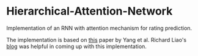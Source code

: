 # Hierarchical-Attention-Network
Implementation of an RNN with attention mechanism for rating prediction.

The implementation is based on [this](https://www.cs.cmu.edu/~diyiy/docs/naacl16.pdf) paper by Yang et al. Richard Liao's [blog](https://richliao.github.io/supervised/classification/2016/12/26/textclassifier-HATN/) was helpful in coming up with this implementation.
